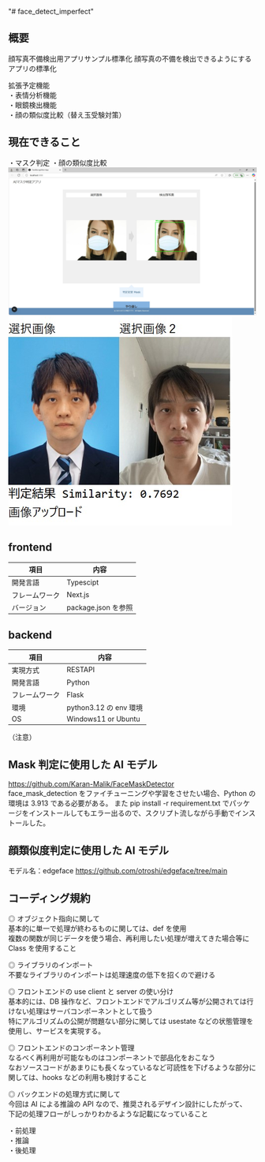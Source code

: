 "# face_detect_imperfect"

## 概要

顔写真不備検出用アプリサンプル標準化
顔写真の不備を検出できるようにするアプリの標準化

拡張予定機能  
・表情分析機能  
・眼鏡検出機能  
・顔の類似度比較（替え玉受験対策）

## 現在できること

・マスク判定
・顔の類似度比較
![判定後](./sample_image3.jpg)
![判定後](./sample_image4.jpg)

## frontend

| 項目           | 内容                |
| -------------- | ------------------- |
| 開発言語       | Typescipt           |
| フレームワーク | Next.js             |
| バージョン     | package.json を参照 |

## backend

| 項目           | 内容                   |
| -------------- | ---------------------- |
| 実現方式       | RESTAPI                |
| 開発言語       | Python                 |
| フレームワーク | Flask                  |
| 環境           | python3.12 の env 環境 |
| OS             | Windows11 or Ubuntu    |

（注意）

## Mask 判定に使用した AI モデル

https://github.com/Karan-Malik/FaceMaskDetector  
face_mask_detection をファイチューニングや学習をさせたい場合、Python の環境は 3.913 である必要がある。
また pip install -r requirement.txt でパッケージをインストールしてもエラー出るので、スクリプト流しながら手動でインストールした。

## 顔類似度判定に使用した AI モデル

モデル名：edgeface
https://github.com/otroshi/edgeface/tree/main

## コーディング規約

◎ オブジェクト指向に関して  
基本的に単一で処理が終わるものに関しては、def を使用  
複数の関数が同じデータを使う場合、再利用したい処理が増えてきた場合等に Class を使用すること

◎ ライブラリのインポート  
不要なライブラリのインポートは処理速度の低下を招くので避ける

◎ フロントエンドの use client と server の使い分け  
基本的には、DB 操作など、フロントエンドでアルゴリズム等が公開されては行けない処理はサーバコンポーネントとして扱う  
特にアルゴリズムの公開が問題ない部分に関しては usestate などの状態管理を使用し、サービスを実現する。

◎ フロントエンドのコンポーネント管理  
なるべく再利用が可能なものはコンポーネントで部品化をおこなう  
なおソースコードがあまりにも長くなっているなど可読性を下げるような部分に関しては、hooks などの利用も検討すること

◎ バックエンドの処理方式に関して  
今回は AI による推論の API なので、推奨されるデザイン設計にしたがって、  
下記の処理フローがしっかりわかるような記載になっていること

・前処理  
・推論  
・後処理
